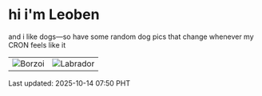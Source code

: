 # hi i'm Leoben

and i like dogs—so have some random dog pics that change whenever my CRON feels like it

|  |  |
|--------|----------|
| ![Borzoi](https://random-dog-vercel.vercel.app/api/random-borzoi?v=1760399444) | ![Labrador](https://random-dog-vercel.vercel.app/api/random-labrador?v=1760399444) |

Last updated: 2025-10-14 07:50 PHT
